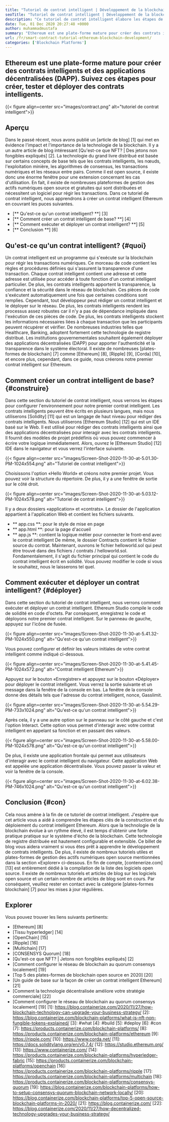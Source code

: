 ```yaml
---
title: "Tutoriel de contrat intelligent | Développement de la blockchain Ethereum" 
seoTitle: "Tutoriel de contrat intelligent | Développement de la blockchain Ethereum" 
description: "Ce tutoriel de contrat intelligent élabore les étapes de base pour créer des contrats intelligents Ethereum. Ethereum est un réseau blockchain open source, sécurisé et distribué." 
date: Tue, 01 Dec 2020 20:27:48 +0000
author: muhammadmustafa
summary: "Ethereum est une plate-forme mature pour créer des contrats intelligents et des applications décentralisées (DAPP). Suivez ces étapes pour créer, tester et déployer des contrats intelligents." 
url: /fr/smart-contract-tutorial-ethereum-blockchain-development/
categories: ['Blockchain Platforms']
---
```


## Ethereum est une plate-forme mature pour créer des contrats intelligents et des applications décentralisées (DAPP). Suivez ces étapes pour créer, tester et déployer des contrats intelligents.

{{< figure align=center src="images/contract.png" alt="tutoriel de contrat intelligent">}}


## Aperçu
Dans le passé récent, nous avons publié un [article de blog] [1] qui met en évidence l'impact et l'importance de la technologie de la blockchain. Il y a un autre article de blog intéressant [Qu'est-ce que NFT? | Des jetons non fongibles expliqués] [2]. La technologie du grand livre distribué est basée sur certains concepts de base tels que les contrats intelligents, les nœuds, l'exploitation minière, les algorithmes de consensus, les transactions numériques et les réseaux entre pairs. Comme il est open source, il existe donc une énorme fenêtre pour une extension concernant les cas d'utilisation. En fait, il existe de nombreuses plateformes de gestion des actifs numériques open source et gratuites qui sont distribuées et nécessitent un logiciel pour régir les transactions.
Dans ce tutoriel de contrat intelligent, nous apprendrons à créer un contrat intelligent Ethereum en couvrant les puces suivantes.
  * [** Qu'est-ce qu'un contrat intelligent? **] [3]
  * [** Comment créer un contrat intelligent de base? **] [4]
  * [** Comment exécuter et déployer un contrat intelligent? **] [5]
  * [** Conclusion **] [6]

## Qu'est-ce qu'un contrat intelligent? {#quoi}
Un contrat intelligent est un programme qui s'exécute sur la blockchain pour régir les transactions numériques. Ce morceau de code contient les règles et procédures définies qui s'assurent la transparence d'une transaction. Chaque contrat intelligent contient une adresse et cette adresse est utilisée pour accéder à toute fonction d'un contrat intelligent particulier. De plus, les contrats intelligents apportent la transparence, la confiance et la sécurité dans le réseau de blockchain. Ces pièces de code s'exécutent automatiquement une fois que certaines conditions sont remplies.
Cependant, tout développeur peut rédiger un contrat intelligent et le déployer sur le réseau. De plus, les contrats intelligents rendent les processus assez robustes car il n'y a pas de dépendance impliquée dans l'exécution de ces pièces de code. De plus, les contrats intelligents stockent les informations nécessaires liées à chaque transaction que les participants peuvent récupérer et vérifier. De nombreuses industries telles que Healthcare, Banking, adoptent fortement cette technologie de registre distribué. Les institutions gouvernementales souhaitent également déployer des applications décentralisées (DAPP) pour apporter l'authenticité et la transparence dans le système électoral. Il existe de nombreuses [plates-formes de blockchain] [7] comme [Ethereum] [8], [Ripple] [9], [Corda] [10], et encore plus, cependant, dans ce guide, nous créerons notre premier contrat intelligent sur Ethereum.

## Comment créer un contrat intelligent de base? {#construire}
Dans cette section du tutoriel de contrat intelligent, nous verrons les étapes pour configurer l'environnement pour notre premier contrat intelligent.
Les contrats intelligents peuvent être écrits en plusieurs langues, mais nous utiliserons [Solidity] [11] qui est un langage de haut niveau pour rédiger des contrats intelligents.
Nous utiliserons [Ethereum Studio] [12] qui est un IDE basé sur le Web. Il est utilisé pour rédiger des contrats intelligents ainsi que des applications décentralisées pour interagir avec les contrats intelligents. Il fournit des modèles de projet prédéfinis où vous pouvez commencer à écrire votre logique immédiatement.
Alors, ouvrez le [Ethereum Studio] [12] IDE dans le navigateur et vous verrez l'interface suivante.

{{< figure align=center src="images/Screen-Shot-2020-11-30-at-5.01.30-PM-1024x554.png" alt="Tutoriel de contrat intelligent">}}

Choisissons l'option «Hello World» et créons notre premier projet. Vous pouvez voir la structure du répertoire. De plus, il y a une fenêtre de sortie sur le côté droit.

{{< figure align=center src="images/Screen-Shot-2020-11-30-at-5.03.12-PM-1024x578.png" alt="Tutoriel de contrat intelligent">}}

Il y a deux dossiers «application» et «contrats».
Le dossier de l'application appartient à l'application Web et contient les fichiers suivants.
  * ** app.css **: pour le style de mise en page
  * ** app.html **: pour la page d'accueil
  * ** app.js **: contient la logique métier pour connecter le front-end avec le contrat intelligent
De même, le dossier Contracts contient le fichier source du contrat.
Maintenant, ouvrons le fichier helloworld.sol qui peut être trouvé dans des fichiers / contrats / helloworld.sol. Fondamentalement, il s'agit du fichier principal qui contient le code du contrat intelligent écrit en solidité. Vous pouvez modifier le code si vous le souhaitez, nous le laisserons tel quel.

## Comment exécuter et déployer un contrat intelligent? {#déployer}
Dans cette section du tutoriel de contrat intelligent, nous verrons comment exécuter et déployer un contrat intelligent. Ethereum Studio compile le code de solidité en code d'octets. Par conséquent, enregistrez le code et déployons notre premier contrat intelligent.
Sur le panneau de gauche, appuyez sur l'icône de fusée.

{{< figure align=center src="images/Screen-Shot-2020-11-30-at-5.41.32-PM-1024x550.png" alt="Qu'est-ce qu'un contrat intelligent">}}

Vous pouvez configurer et définir les valeurs initiales de votre contrat intelligent comme indiqué ci-dessous.

{{< figure align=center src="images/Screen-Shot-2020-11-30-at-5.41.45-PM-1024x572.png" alt="Contrat intelligent Ethereum">}}

Appuyez sur le bouton «Enregistrer» et appuyez sur le bouton «Déployer» pour déployer le contrat intelligent. Vous verrez la sortie suivante et un message dans la fenêtre de la console en bas. La fenêtre de la console donne des détails tels que l'adresse du contrat intelligent, nonce, Gasslimit.

{{< figure align=center src="images/Screen-Shot-2020-11-30-at-5.54.29-PM-733x1024.png" alt="Qu'est-ce qu'un contrat intelligent">}}

Après cela, il y a une autre option sur le panneau sur le côté gauche et c'est l'option Interact. Cette option vous permet d'interagir avec votre contrat intelligent en appelant sa fonction et en passant des valeurs.

{{< figure align=center src="images/Screen-Shot-2020-11-30-at-5.58.00-PM-1024x578.png" alt="Qu'est-ce qu'un contrat intelligent">}}

De plus, il existe une application frontale qui permet aux utilisateurs d'interagir avec le contrat intelligent du navigateur. Cette application Web est appelée une application décentralisée. Vous pouvez passer la valeur et voir la fenêtre de la console.

{{< figure align=center src="images/Screen-Shot-2020-11-30-at-6.02.38-PM-746x1024.png" alt="Qu'est-ce qu'un contrat intelligent">}}


## Conclusion {#con}
Cela nous amène à la fin de ce tutoriel de contrat intelligent. J'espère que cet article vous a aidé à comprendre les étapes clés de la construction et du déploiement du contrat intelligent Ethereum. Alors que la technologie de la blockchain évolue à un rythme élevé, il est temps d'obtenir une forte pratique pratique sur le système d'écho de la blockchain. Cette technologie de registre distribuée est hautement configurable et extensible. Ce billet de blog vous aidera vraiment si vous êtes prêt à apprendre le développement de contrats intelligents. De plus, il existe de nombreux tutoriels utiles et plates-formes de gestion des actifs numériques open source mentionnées dans la section «Explorer» ci-dessous.
En fin de compte, [contenerize.com] [13] est entièrement dédié à la compilation de la liste des logiciels open source. Il existe de nombreux tutoriels et articles de blog sur les logiciels open source et un certain nombre de articles de blog sont en cours. Par conséquent, veuillez rester en contact avec la catégorie [plates-formes blockchain] [7] pour les mises à jour régulières.

## Explorer
Vous pouvez trouver les liens suivants pertinents:
  * [Ethereum] [8]
  * [Tissu hyperledger] [14]
  * [OpenChain] [15]
  * [Ripple] [16]
  * [Multichain] [17]
  * [CONSENSYS Quorum] [18]
  * [Qu'est-ce que NFT? | Jetons non fongibles expliqués] [2]
  * [Comment configurer le réseau de blockchain au quorum consensys localement] [19]
  * [Top 5 des plates-formes de blockchain open source en 2020] [20]
  * [Un guide de base sur la façon de créer un contrat intelligent Ethereum] [21]
  * [Comment la technologie décentralisée améliore votre stratégie commerciale] [22]
  * [Comment configurer le réseau de blockchain au quorum consensys localement] [19]
[1]: https://blog.containerize.com/2020/11/27/how-blockchain-technology-can-upgrade-your-business-strategy/
[2]: https://blog.containerize.com/blockchain-platforms/what-is-nft-non-fungible-tokens-explained/
[3]: #what
[4]: #build
[5]: #deploy
[6]: #con
[7]: https://products.containerize.com/blockchain-platforms/
[8]: https://products.containerize.com/blockchain-platforms/ethereum
[9]: https://ripple.com/
[10]: https://www.corda.net/
[11]: https://docs.soliditylang.org/en/v0.7.4/
[12]: https://studio.ethereum.org/
[13]: https://www.containerize.com/
[14]: https://products.containerize.com/blockchain-platforms/hyperledger-fabric
[15]: https://products.containerize.com/blockchain-platforms/openchain
[16]: https://products.containerize.com/blockchain-platforms/ripple
[17]: https://products.containerize.com/blockchain-platforms/multichain
[18]: https://products.containerize.com/blockchain-platforms/consensys-quorum
[19]: https://blog.containerize.com/blockchain-platforms/how-to-setup-consensys-quorum-blockchain-network-locally/
[20]: https://blog.containerize.com/blockchain-platforms/top-5-open-source-blockchain-platforms-in-2020/
[21]: https://blog.containerize.com/
[22]: https://blog.containerize.com/2020/11/27/how-decentralized-technology-upgrades-your-business-strategy/
